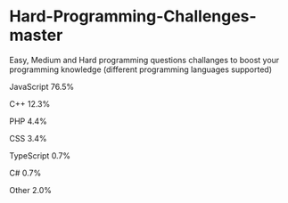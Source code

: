 # Hard-Programming-Challenges-master
Easy, Medium and Hard programming questions challanges to boost your programming knowledge (different programming languages supported)

JavaScript
76.5%
 
C++
12.3%
 
PHP
4.4%
 
CSS
3.4%
 
TypeScript
0.7%
 
C#
0.7%
 
Other
2.0%
